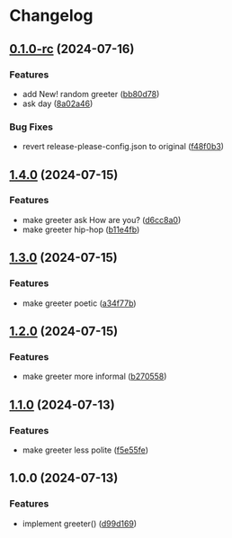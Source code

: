 # Changelog

## [0.1.0-rc](https://github.com/maximzavadskiy/release-please-demo2/compare/release-please-v0.0.1...release-please-v0.1.0-rc) (2024-07-16)


### Features

* add New! random greeter ([bb80d78](https://github.com/maximzavadskiy/release-please-demo2/commit/bb80d7851215d3fdd0a34f33629dcfc0f34e110e))
* ask day ([8a02a46](https://github.com/maximzavadskiy/release-please-demo2/commit/8a02a46827af1d89bf5c2533ac38210a43661684))


### Bug Fixes

* revert  release-please-config.json to original ([f48f0b3](https://github.com/maximzavadskiy/release-please-demo2/commit/f48f0b3a132b8bf727b461b49cbf4ef1d8bf155b))

## [1.4.0](https://github.com/maximzavadskiy/test-release-please/compare/v1.3.0...v1.4.0) (2024-07-15)


### Features

* make greeter ask How are you? ([d6cc8a0](https://github.com/maximzavadskiy/test-release-please/commit/d6cc8a075abc9135a2ac427965e207902c0f2f9d))
* make greeter hip-hop ([b11e4fb](https://github.com/maximzavadskiy/test-release-please/commit/b11e4fb423618cd0b33a0002f7bdf4f7b8b37c9c))

## [1.3.0](https://github.com/maximzavadskiy/test-release-please/compare/v1.2.0...v1.3.0) (2024-07-15)


### Features

* make greeter poetic ([a34f77b](https://github.com/maximzavadskiy/test-release-please/commit/a34f77b71e9f69c10178ecf63d34f4fad0bd953c))

## [1.2.0](https://github.com/maximzavadskiy/test-release-please/compare/v1.1.0...v1.2.0) (2024-07-15)


### Features

* make greeter more informal ([b270558](https://github.com/maximzavadskiy/test-release-please/commit/b270558775e4eaebdc2936a189784147b9ed0347))

## [1.1.0](https://github.com/maximzavadskiy/test-release-please/compare/v1.0.0...v1.1.0) (2024-07-13)


### Features

* make greeter less polite ([f5e55fe](https://github.com/maximzavadskiy/test-release-please/commit/f5e55fe6451b91504c055e1c40f5611f9b24cb65))

## 1.0.0 (2024-07-13)


### Features

* implement greeter() ([d99d169](https://github.com/maximzavadskiy/test-release-please/commit/d99d1694f900d27ba26e234eb78700d0c2466fb7))
